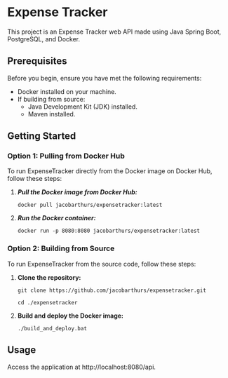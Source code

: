 # Expense Tracker

This project is an Expense Tracker web API made using Java Spring Boot, PostgreSQL, and Docker.

## Prerequisites

Before you begin, ensure you have met the following requirements:

- Docker installed on your machine.
- If building from source:
    - Java Development Kit (JDK) installed.
    - Maven installed.

## Getting Started
### Option 1: Pulling from Docker Hub

To run ExpenseTracker directly from the Docker image on Docker Hub, follow these steps:

1. ***Pull the Docker image from Docker Hub:***

    ```
    docker pull jacobarthurs/expensetracker:latest
    ```

2. ***Run the Docker container:***

    ```
    docker run -p 8080:8080 jacobarthurs/expensetracker:latest
   ```
   
### Option 2: Building from Source

To run ExpenseTracker from the source code, follow these steps:

1. **Clone the repository:**

   ```
   git clone https://github.com/jacobarthurs/expensetracker.git
   
   cd ./expensetracker
   ```
2. **Build and deploy the Docker image:**
    ```
    ./build_and_deploy.bat
   ```

## Usage
Access the application at http://localhost:8080/api.